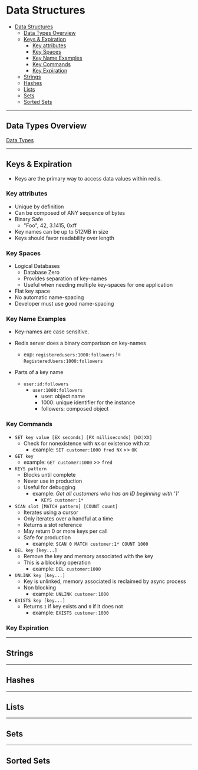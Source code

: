 # Data Structures

- [Data Structures](#data-structures)
  - [Data Types Overview](#data-types-overview)
  - [Keys & Expiration](#keys--expiration)
    - [Key attributes](#key-attributes)
    - [Key Spaces](#key-spaces)
    - [Key Name Examples](#key-name-examples)
    - [Key Commands](#key-commands)
    - [Key Expiration](#key-expiration)
  - [Strings](#strings)
  - [Hashes](#hashes)
  - [Lists](#lists)
  - [Sets](#sets)
  - [Sorted Sets](#sorted-sets)

---

## Data Types Overview

[Data Types](https://redis.io/topics/data-types)

---

## Keys & Expiration

- Keys are the primary way to access data values within redis.
  
### Key attributes

- Unique by definition
- Can be composed of ANY sequence of bytes
- Binary Safe
  - "Foo", 42, 3.1415, 0xff
- Key names can be up to 512MB in size
- Keys should favor readability over length

### Key Spaces

- Logical Databases
  - Database Zero
  - Provides separation of key-names
  - Useful when needing multiple key-spaces for one application
- Flat key space
- No automatic name-spacing
- Developer must use good name-spacing

### Key Name Examples

- Key-names are case sensitive.
- Redis server does a binary comparison on key-names
  - exp: `registeredusers:1000:followers` != `RegisteredUsers:1000:followers`

- Parts of a key name
  - `user:id:followers`
    - `user:1000:followers`
      - user: object name
      - 1000: unique identifier for the instance
      - followers: composed object

### Key Commands

- `SET key value [EX seconds] [PX milliseconds] [NX|XX]`
  - Check for nonexistence with `NX` or existence with `XX`
    - example: `SET customer:1000 fred NX` >> `OK`
- `GET key`
  - example: `GET customer:1000` >> `fred`
- `KEYS pattern`
  - Blocks until complete
  - Never use in production
  - Useful for debugging
    - example: *Get all customers who has an ID beginning with '1'*
      - `KEYS customer:1*`
- `SCAN slot [MATCH pattern] [COUNT count]`
  - Iterates using a cursor
  - Only iterates over a handful at a time
  - Returns a slot reference
  - May return 0 or more keys per call
  - Safe for production
    - example: `SCAN 0 MATCH customer:1* COUNT 1000`
- `DEL key [key...]`
  - Remove the key and memory associated with the key
  - This is a blocking operation
    - example: `DEL customer:1000`
- `UNLINK key [key...]`
  - Key is unlinked, memory associated is reclaimed by async process
  - Non blocking
    - example: `UNLINK customer:1000`
- `EXISTS key [key...]`
  - Returns `1` if key exists and `0` if it does not
    - example: `EXISTS customer:1000`

### Key Expiration

---

## Strings

---

## Hashes

---

## Lists

---

## Sets

---

## Sorted Sets
